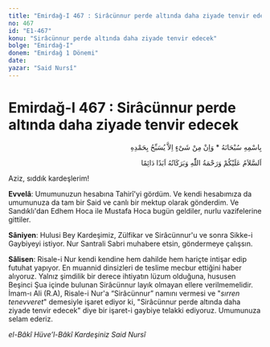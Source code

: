 ```yaml
---
title: "Emirdağ-I 467 : Sirâcünnur perde altında daha ziyade tenvir edecek"
no: 467
id: "E1-467"
konu: "Sirâcünnur perde altında daha ziyade tenvir edecek"
bolge: "Emirdağ-I"
donem: "Emirdağ 1 Dönemi"
date: 
yazar: "Said Nursî"
---
```


# Emirdağ-I 467 : Sirâcünnur perde altında daha ziyade tenvir edecek

<p class="arabic" dir="rtl" title="Meal: “Subhân Allah’ın adıyla” * “Hiçbir şey yoktur ki O'nu hamd ile tesbih etmesin” [İsrâ 17:44]">بِاسْمِهِ سُبْحَانَهُ * وَاِنْ مِنْ شَىْءٍ اِلاَّ يُسَبِّحُ بِحَمْدِهِ</p>

<p class="arabic" dir="rtl" title="Meal: “Allah’ın selâmı, rahmeti ve bereketleri, ebedî ve dâimî olarak üzerinize olsun.”">اَلسَّلاَمُ عَلَيْكُمْ وَرَحْمَةُ اللّٰهِ وَبَرَكَاتُهُ اَبَدًا دَائِمًا</p>

Aziz, sıddık kardeşlerim!

**Evvelâ**: Umumunuzun hesabına Tahirî'yi gördüm. Ve kendi hesabımıza da umumunuza da tam bir Said ve canlı bir mektup olarak gönderdim. Ve Sandıklı'dan Edhem Hoca ile Mustafa Hoca bugün geldiler, nurlu vazifelerine gittiler.

**Sâniyen**: Hulusi Bey Kardeşimiz, Zülfikar ve Sirâcünnur'u ve sonra Sikke-i Gaybiyeyi istiyor. Nur Santrali Sabri muhabere etsin, göndermeye çalışsın.

**Sâlisen**: Risale-i Nur kendi kendine hem dahilde hem hariçte intişar edip futuhat yapıyor. En muannid dinsizleri de teslime mecbur ettiğini haber alıyoruz. Yalnız şimdilik bir derece ihtiyatın lüzum olduğuna, hususen Beşinci Şua içinde bulunan Sirâcünnur layık olmayan ellere verilmemelidir. İmam-ı Ali (R.A), Risale-i Nur'a “Sirâcünnur” namını vermesi ve "*sırren tenevveret*" demesiyle işaret ediyor ki, "Sirâcünnur perde altında daha ziyade tenvir edecek" diye bir işaret-i gaybiye telakki ediyoruz. Umumunuza selam ederiz.

*el-Bâkî Hüve’l-Bâkî*
*Kardeşiniz*
*Said Nursî*

